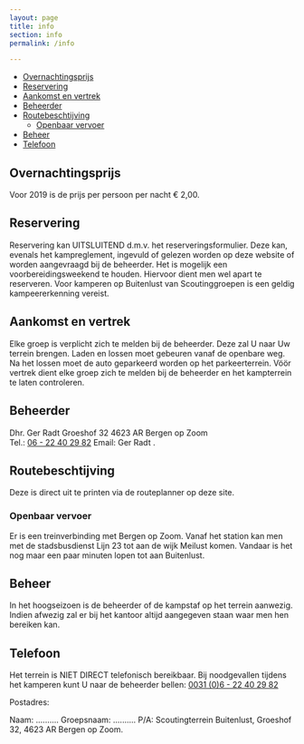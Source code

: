 ```yaml
---
layout: page
title: info
section: info
permalink: /info

---
```


- [Overnachtingsprijs](#overnachtingsprijs)
- [Reservering](#reservering)
- [Aankomst en vertrek](#aankomst-en-vertrek)
- [Beheerder](#beheerder)
- [Routebeschtijving](#routebeschtijving)
  - [Openbaar vervoer](#openbaar-vervoer)
- [Beheer](#beheer)
- [Telefoon](#telefoon)

## Overnachtingsprijs

Voor 2019 is de prijs per persoon per nacht € 2,00.

## Reservering

Reservering kan UITSLUITEND d.m.v. het reserveringsformulier. Deze kan, evenals het kampreglement, ingevuld of gelezen worden op deze website of worden aangevraagd bij de beheerder. Het is mogelijk een voorbereidingsweekend te houden. Hiervoor dient men wel apart te reserveren. Voor kamperen op Buitenlust van Scoutinggroepen is een geldig kampeererkenning vereist.

## Aankomst en vertrek

Elke groep is verplicht zich te melden bij de beheerder. Deze zal U naar Uw terrein brengen. Laden en lossen moet gebeuren vanaf de openbare weg. Na het lossen moet de auto geparkeerd worden op het parkeerterrein. Vöör vertrek dient elke groep zich te melden bij de beheerder en het kampterrein te laten controleren.

## Beheerder

Dhr. Ger Radt Groeshof 32 4623 AR Bergen op Zoom  
Tel.: [06 - 22 40 29 82](tel:0622402982) Email: Ger Radt .

## Routebeschtijving

Deze is direct uit te printen via de routeplanner op deze site.

### Openbaar vervoer

Er is een treinverbinding met Bergen op Zoom. Vanaf het station kan men met de stadsbusdienst Lijn 23 tot aan de wijk Meilust komen. Vandaar is het nog maar een paar minuten lopen tot aan Buitenlust.

## Beheer

In het hoogseizoen is de beheerder of de kampstaf op het terrein aanwezig. Indien afwezig zal er bij het kantoor altijd aangegeven staan waar men hen bereiken kan.

## Telefoon

Het terrein is NIET DIRECT telefonisch bereikbaar. Bij noodgevallen tijdens het kamperen kunt U naar de beheerder bellen:
 [0031 (0)6 - 22 40 29 82](tel:0031622402982)

Postadres:

Naam: ..........   Groepsnaam: ..........   P/A: Scoutingterrein Buitenlust, Groeshof 32, 4623 AR Bergen op Zoom.
